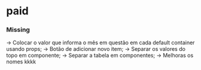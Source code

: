 # paid

### Missing
-> Colocar o valor que informa o mês em questão em cada default container usando props;
-> Botão de adicionar novo item;
-> Separar os valores do topo em componente;
-> Separar a tabela em componentes;
-> Melhoras os nomes kkkk